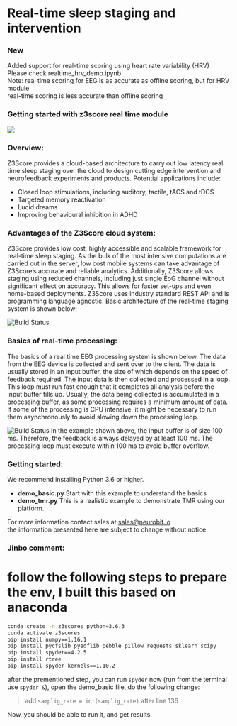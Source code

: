 # Real-time sleep staging and intervention
### New
Added support for real-time scoring using heart rate variability (HRV)  
Please check realtime_hrv_demo.ipynb  
Note: real time scoring for EEG is as accurate as offline scoring, but for HRV module  
real-time scoring is less accurate than offline scoring

### Getting started with z3score real time module
![](realtime-scoring.gif)

### Overview:
Z3Score provides a cloud-based architecture to carry out low latency real time sleep staging over the cloud to design cutting edge intervention and neurofeedback experiments and products. Potential applications include:
 - Closed loop stimulations, including auditory, tactile, tACS and tDCS 
 - Targeted memory reactivation
 - Lucid dreams
 - Improving behavioural inhibition in ADHD

### Advantages of the Z3Score cloud system:

Z3Score provides low cost, highly accessible and scalable framework for real-time sleep staging. As the bulk of the most intensive computations are carried out in the server, low cost mobile systems can take advantage of Z3Score’s accurate and reliable analytics. Additionally, Z3Score allows staging using reduced channels, including just single EoG channel without significant effect on accuracy. This allows for faster set-ups and even home-based deployments. Z3Score uses industry standard REST API and is programming language agnostic. Basic architecture of the real-time staging system is shown below:

![Build Status](https://s3.amazonaws.com/www.neurobit.io/img/realtime/framework.png)

### Basics of real-time processing:

The basics of a real time EEG processing system is shown below. The data from the EEG device is collected and sent over to the client. The data is usually stored in an input buffer, the size of which depends on the speed of feedback required. The input data is then collected and processed in a loop. This loop must run fast enough that it completes all analysis before the input buffer fills up. Usually, the data being collected is accumulated in a processing buffer, as some processing requires a minimum amount of data. If some of the processing is CPU intensive, it might be necessary to run them asynchronously to avoid slowing down the processing loop. 

![Build Status](https://s3.amazonaws.com/www.neurobit.io/img/realtime/figures.png)
In the example shown above, the input buffer is of size 100 ms. Therefore, the feedback is always delayed by at least 100 ms. The processing loop must execute within 100 ms to avoid buffer overflow. 

### Getting started:
We recommend installing Python 3.6 or higher. 
 - **demo_basic.py** Start with this example to understand the basics
 - **demo_tmr.py** This is a realistic example to demonstrate TMR using our platform.

For more information contact sales at sales@neurobit.io  
the information presented here are subject to change without notice. 


### Jinbo comment:
# follow the following steps to prepare the env, I built this based on anaconda
```bash
conda create -n z3scores python=3.6.3
conda activate z3scores
pip install numpy==1.16.1
pip install pycfslib pyedflib pebble pillow requests sklearn scipy
pip install spyder==4.2.5
pip install rtree
pip install spyder-kernels==1.10.2
```

after the prementioned step, you can run `spyder` now (run from the terminal use `spyder &`), open the demo_basic file, do the following change:
> add `samplig_rate = int(samplig_rate)` after line 136

Now, you should be able to run it, and get results.
